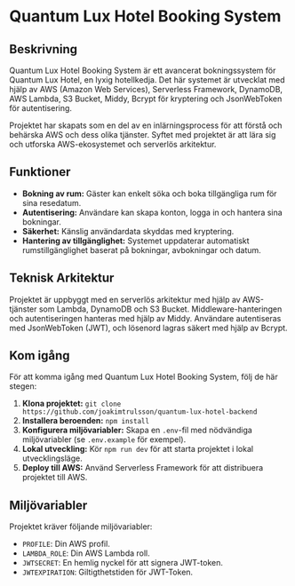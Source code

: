# Quantum Lux Hotel Booking System

## Beskrivning

Quantum Lux Hotel Booking System är ett avancerat bokningssystem för Quantum Lux Hotel, en lyxig hotellkedja. Det här systemet är utvecklat med hjälp av AWS (Amazon Web Services), Serverless Framework, DynamoDB, AWS Lambda, S3 Bucket, Middy, Bcrypt för kryptering och JsonWebToken för autentisering.

Projektet har skapats som en del av en inlärningsprocess för att förstå och behärska AWS och dess olika tjänster. Syftet med projektet är att lära sig och utforska AWS-ekosystemet och serverlös arkitektur.

## Funktioner

- **Bokning av rum:** Gäster kan enkelt söka och boka tillgängliga rum för sina resedatum.
- **Autentisering:** Användare kan skapa konton, logga in och hantera sina bokningar.
- **Säkerhet:** Känslig användardata skyddas med kryptering.
- **Hantering av tillgänglighet:** Systemet uppdaterar automatiskt rumstillgänglighet baserat på bokningar, avbokningar och datum.

## Teknisk Arkitektur

Projektet är uppbyggt med en serverlös arkitektur med hjälp av AWS-tjänster som Lambda, DynamoDB och S3 Bucket. Middleware-hanteringen och autentiseringen hanteras med hjälp av Middy. Användare autentiseras med JsonWebToken (JWT), och lösenord lagras säkert med hjälp av Bcrypt.

## Kom igång

För att komma igång med Quantum Lux Hotel Booking System, följ de här stegen:

1. **Klona projektet:** `git clone https://github.com/joakimtrulsson/quantum-lux-hotel-backend`
2. **Installera beroenden:** `npm install`
3. **Konfigurera miljövariabler:** Skapa en `.env`-fil med nödvändiga miljövariabler (se `.env.example` för exempel).
4. **Lokal utveckling:** Kör `npm run dev` för att starta projektet i lokal utvecklingsläge.
5. **Deploy till AWS:** Använd Serverless Framework för att distribuera projektet till AWS.

## Miljövariabler

Projektet kräver följande miljövariabler:

- `PROFILE`: Din AWS profil.
- `LAMBDA_ROLE`: Din AWS Lambda roll.
- `JWTSECRET`: En hemlig nyckel för att signera JWT-token.
- `JWTEXPIRATION`: Giltigthetstiden för JWT-Token.
